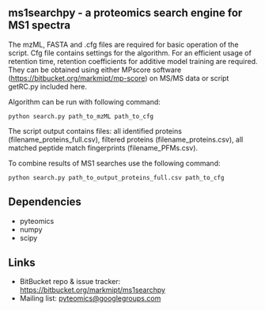ms1searchpy - a proteomics search engine for MS1 spectra
---------------------------------------------------------------

The mzML, FASTA and .cfg files are required for basic operation of the script.
Cfg file contains settings for the algorithm. For an efficient usage of retention time, retention coefficients for additive model training are required. They can be obtained using either MPscore software (https://bitbucket.org/markmipt/mp-score) on MS/MS data or script getRC.py included here.

Algorithm can be run with following command:

    python search.py path_to_mzML path_to_cfg

The script output contains files: all identified proteins (filename_proteins_full.csv), filtered proteins (filename_proteins.csv), all matched peptide match fingerprints (filename_PFMs.csv).

To combine results of MS1 searches use the following command:

    python search.py path_to_output_proteins_full.csv path_to_cfg

Dependencies
------------

- pyteomics
- numpy
- scipy

Links
-----

- BitBucket repo & issue tracker: https://bitbucket.org/markmipt/ms1searchpy
- Mailing list: pyteomics@googlegroups.com